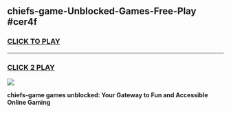
## chiefs-game-Unblocked-Games-Free-Play #cer4f
<h3>
<a href="https://us.freeplayer.one?title=chiefs-game&ref=9M">CLICK TO PLAY</a></h3>
<hr>

<h3>
<a href="https://us.freeplayer.one?title=chiefs-game&ref=9M">CLICK 2 PLAY</a>
  
</h3>

<a href="https://us.freeplayer.one?title=chiefs-game&ref=9M"><img src="https://clearcache.store/games.png"></a>


**chiefs-game games unblocked: Your Gateway to Fun and Accessible Online Gaming**
